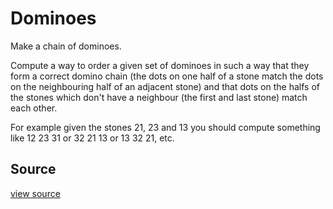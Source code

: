 # Dominoes

Make a chain of dominoes.

Compute a way to order a given set of dominoes in such a way that they form a correct domino chain (the dots on one half of a stone match the dots on the neighbouring half of an adjacent stone) and that dots on the halfs of the stones which don't have a neighbour (the first and last stone) match each other.

For example given the stones 21, 23 and 13 you should compute something like 12 23 31 or 32 21 13 or 13 32 21, etc.



## Source

 [view source]()
